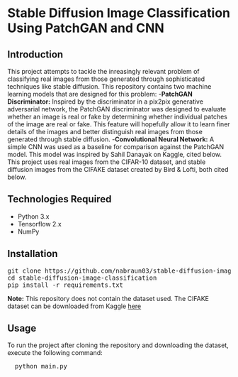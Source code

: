 # **Stable Diffusion Image Classification Using PatchGAN and CNN**

## **Introduction**

This project attempts to tackle the inreasingly relevant problem of classifying real images from those generated through sophisticated techniques like stable diffusion. This repository contains two machine learning models that are designed for this problem:
-**PatchGAN Discriminator:** Inspired by the discriminator in a pix2pix generative adversarial network, the PatchGAN discriminator was designed to evaluate whether an image is real or fake by determining whether individual patches of the image are real or fake. This feature will hopefully allow it to learn finer details of the images and better distinguish real images from those generated through stable diffusion.
-**Convolutional Neural Network:** A simple CNN was used as a baseline for comparison against the PatchGAN model. This model was inspired by Sahil Danayak on Kaggle, cited below.
This project uses real images from the CIFAR-10 dataset, and stable diffusion images from the CIFAKE dataset created by Bird & Lofti, both cited below.

## **Technologies Required**
- Python 3.x
- Tensorflow 2.x
- NumPy

## **Installation**
<pre>
git clone https://github.com/nabraun03/stable-diffusion-image-classification.git
cd stable-diffusion-image-classification
pip install -r requirements.txt
</pre>
**Note:** This repository does not contain the dataset used. The CIFAKE dataset can be downloaded from Kaggle [here](https://www.kaggle.com/datasets/birdy654/cifake-real-and-ai-generated-synthetic-images)

## **Usage** 
To run the project after cloning the repository and downloading the dataset, execute the following command:
<pre>
  python main.py
</pre>

